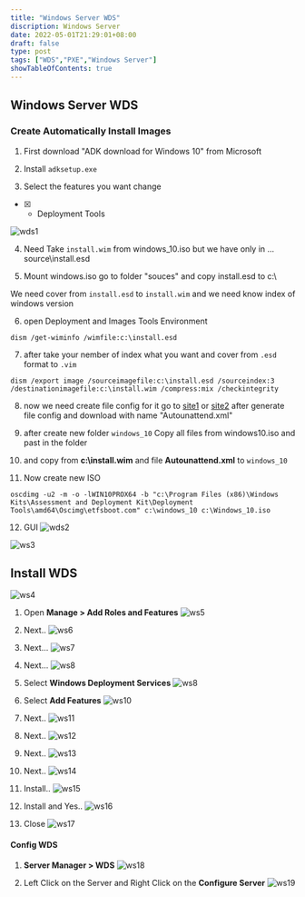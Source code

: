 ```yaml
---
title: "Windows Server WDS"
discription: Windows Server
date: 2022-05-01T21:29:01+08:00 
draft: false
type: post
tags: ["WDS","PXE","Windows Server"]
showTableOfContents: true
--- 
```


## Windows Server WDS

### Create Automatically Install Images

1. First download "ADK download for Windows 10" from Microsoft


2. Install `adksetup.exe`

3. Select the features you want change 

- [X] - Deployment Tools

![wds1](images/wds1.webp)

4. Need Take `install.wim` from windows_10.iso but we have only in ... source\install.esd

5. Mount windows.iso go to folder "souces" and copy install.esd to c:\

We need cover from `install.esd` to `install.wim` and we need know index of windows version

6. open Deployment and Images Tools Environment 
```
dism /get-wiminfo /wimfile:c:\install.esd
```
7. after take your nember of index  what you want  and cover from  `.esd` format to `.vim`
```
dism /export image /sourceimagefile:c:\install.esd /sourceindex:3 /destinationimagefile:c:\install.wim /compress:mix /checkintegrity
```

8. now we need create file config for it go to [site1](https://www.windowsafg.com/) or [site2](https://schneegans.de/windows/unattend-generator/) after generate file config and download with name  "Autounattend.xml" 

9. after create new folder `windows_10` Copy all files from windows10.iso and past in the folder 

10. and copy from **c:\install.wim**  and file **Autounattend.xml** to `windows_10`

11. Now create new ISO 
```
oscdimg -u2 -m -o -lWIN10PROX64 -b "c:\Program Files (x86)\Windows Kits\Assessment and Deployment Kit\Deployment Tools\amd64\Oscimg\etfsboot.com" c:\windows_10 c:\Windows_10.iso
```
12. GUI
![wds2](images/wds2.webp)

![ws3](images/wds3.webp)


## Install WDS

![ws4](images/wds4.webp)

1. Open **Manage > Add Roles and Features**
![ws5](images/wds5.webp)

2. Next.. 
![ws6](images/wds6.webp)

3. Next...
![ws7](images/wds7.webp)

4. Next...
![ws8](images/wds8.webp)

5. Select **Windows Deployment Services**
![ws8](images/wds9.webp)

6. Select **Add Features**
![ws10](images/wds10.webp)

7. Next..
![ws11](images/wds11.webp)

8. Next.. 
![ws12](images/wds12.webp)

9. Next.. 
![ws13](images/wds13.webp)

10. Next.. 
![ws14](images/wds14.webp)

11. Install..
![ws15](images/wds15.webp)

12. Install and Yes..
![ws16](images/wds16.webp)

13. Close
![ws17](images/wds17.webp)


#### Config WDS

1. **Server Manager > WDS**
![ws18](images/wds18.webp)

2. Left Click on the Server and Right Click on the **Configure Server**
![ws19](images/wds19.webp)